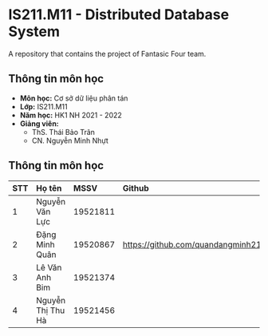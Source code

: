 # IS211.M11 - Distributed Database System
A repository that contains the project of Fantasic Four team.
## Thông tin môn học
- **Môn học:** Cơ sở dữ liệu phân tán
- **Lớp:** IS211.M11
- **Năm học:** HK1 NH 2021 - 2022
- **Giảng viên:**
  - ThS. Thái Bảo Trân
  - CN. Nguyễn Minh Nhựt
## Thông tin môn học
| STT | Họ tên | MSSV | Github |
| :----- | :---------- | :-------------- | :-------------- | 
| 1      | Nguyễn Văn Lực | 19521811 |  | 
| 2      | Đặng Minh Quân | 19520867 | https://github.com/quandangminh2107 | 
| 3      | Lê Văn Anh Bim | 19521374 |  | 
| 4      | Nguyễn Thị Thu Hà | 19521456 |  | 
